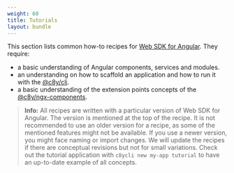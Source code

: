 ```yaml
---
weight: 60
title: Tutorials
layout: bundle
---
```


This section lists common how-to recipes for [Web SDK for Angular](/web/angular). They require:

 - a basic understanding of Angular components, services and modules.
 - an understanding on how to scaffold an application and how to run it with the [@c8y/cli](/web/angular/#cli).
 - a basic understanding of the extension points concepts of the [@c8y/ngx-components](/web/angular/#extension-points).

 > **Info:** All recipes are written with a particular version of Web SDK for Angular. The version is mentioned at the top of the recipe. It is not recommended to use an older version for a recipe, as some of the mentioned features might not be available. If you use a newer version, you might face naming or import changes. We will update the recipes if there are conceptual revisions but not for small variations. Check out the tutorial application with `c8ycli new my-app tutorial` to have an up-to-date example of all concepts.
